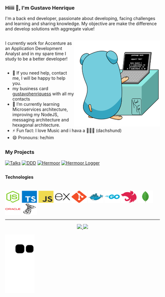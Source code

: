 ### Hiiii 👋, I'm Gustavo Henrique

I'm a back end developer, passionate about developing, facing challenges and learning and sharing knowledge.
My objective are make the difference and develop solutions with aggregate value!

## <img align="right" alt="GIF" src="./assets/gopher.gif" width="280" height="280" />

I currently work for Accenture as an Application Development Analyst and in my spare time I study to be a better developer!

##

- 💬 If you need help, contact me, I will be happy to help you.
- my business card [gustavohenriquess](https://www.gustavohenriques.com/card) with all my contacts
- 🌱 I’m currently learning Microservices architecture, improving my NodeJS, messaging architecture and hexagonal architecture.
- ⚡ Fun fact: I love Music and i hava a 🐶🌭🐶 (dachshund)
- 😄 Pronouns: he/him

##

### My Projects

[![Talks](https://github-readme-stats.vercel.app/api/pin/?username=gustavohenriquess&theme=github_dark&repo=talks)](https://github.com/gustavohenriquess/talks)
[![DDD](https://github-readme-stats.vercel.app/api/pin/?username=gustavohenriquess&theme=github_dark&repo=DDD)](https://github.com/gustavohenriquess/DDD)
[![Hermoor](https://github-readme-stats.vercel.app/api/pin/?username=gustavohenriquess&theme=github_dark&repo=Hermoor)](https://github.com/gustavohenriquess/Hermoor)
[![Hermoor Logger](https://github-readme-stats.vercel.app/api/pin/?username=gustavohenriquess&theme=github_dark&repo=hermodr-logger)](https://github.com/gustavohenriquess/hermodr-logger)

##

#### Technologies

<div style="display: inline_block"><br>
  <img align="center" title="NodeJS"      alt="NodeJS"      height="40" width="50" src="https://raw.githubusercontent.com/devicons/devicon/master/icons/nodejs/nodejs-original.svg">
  <img align="center" title="TypeScript"  alt="TypeScript"  height="40" width="50" src="https://raw.githubusercontent.com/devicons/devicon/master/icons/typescript/typescript-original.svg">
  <img align="center" title="JavaScript"  alt="JavaScript"  height="40" width="50" src="https://raw.githubusercontent.com/devicons/devicon/master/icons/javascript/javascript-original.svg">
  <img align="center" title="Express"     alt="Express"     height="40" width="50" src="https://raw.githubusercontent.com/devicons/devicon/master/icons/express/express-original.svg">
  <img align="center" title="Git "        alt="Git "        height="40" width="50" src="https://raw.githubusercontent.com/devicons/devicon/master/icons/git/git-original.svg">
  <img align="center" title="Docker"      alt="Docker"      height="40" width="50" src="https://raw.githubusercontent.com/devicons/devicon/master/icons/docker/docker-original.svg">
  <img align="center" title="Go"          alt="Go"          height="40" width="50" src="https://raw.githubusercontent.com/devicons/devicon/master/icons/go/go-original-wordmark.svg">
  <img align="center" title="NestJS"      alt="NestJS"      height="40" width="50" src="https://raw.githubusercontent.com/devicons/devicon/master/icons/nestjs/nestjs-plain.svg">
  <img align="center" title="Mongo"       alt="Mongo"       height="40" width="50" src="https://raw.githubusercontent.com/devicons/devicon/master/icons/mongodb/mongodb-original.svg">
  <img align="center" title="Oracle"      alt="Oracle"      height="40" width="50" src="https://raw.githubusercontent.com/devicons/devicon/master/icons/oracle/oracle-original.svg">
  <img align="center" title="MSSQL"       alt="MSSQL"       height="40" width="50" src="https://raw.githubusercontent.com/devicons/devicon/master/icons/microsoftsqlserver/microsoftsqlserver-plain.svg">
</div>

---

<div align="center">
  <a href="https://github.com/gustavohenriquess">
  <img height="180em" src="https://github-readme-stats.vercel.app/api?username=gustavohenriquess&show_icons=true&theme=github_dark&include_all_commits=true&count_private=true&hide=stars&hide_rank=true"/>
  <img height="180em" src="https://github-readme-stats.vercel.app/api/top-langs/?username=gustavohenriquess&langs_count=7&theme=github_dark&layout=compact"/>
</div>
  
![Snake animation](https://github.com/gustavohenriquess/gustavohenriquess/blob/output/github-contribution-grid-snake.svg)  
  
  
<!--
**gustavohenriquess/gustavohenriquess** is a ✨ _special_ ✨ repository because its `README.md` (this file) appears on your GitHub profile.

Here are some ideas to get you started:

- 🔭 I’m currently working on ...
- 🌱 I’m currently learning ...
- 👯 I’m looking to collaborate on ...
- 🤔 I’m looking for help with ...
- 💬 Ask me about ...
- 📫 How to reach me: ...
- 😄 Pronouns: ...
- ⚡ Fun fact: ...
  -->
